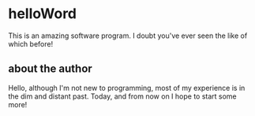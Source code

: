 # helloWord
This is an amazing software program. I doubt you've ever seen the like of which before!
## about the author
Hello, although I'm not new to programming, most of my experience is in the dim and distant past. 
Today, and from now on I hope to start some more!
